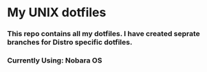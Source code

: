 # My UNIX dotfiles
### This repo contains all my dotfiles. I have created seprate branches for Distro specific dotfiles.
### Currently Using: Nobara OS
